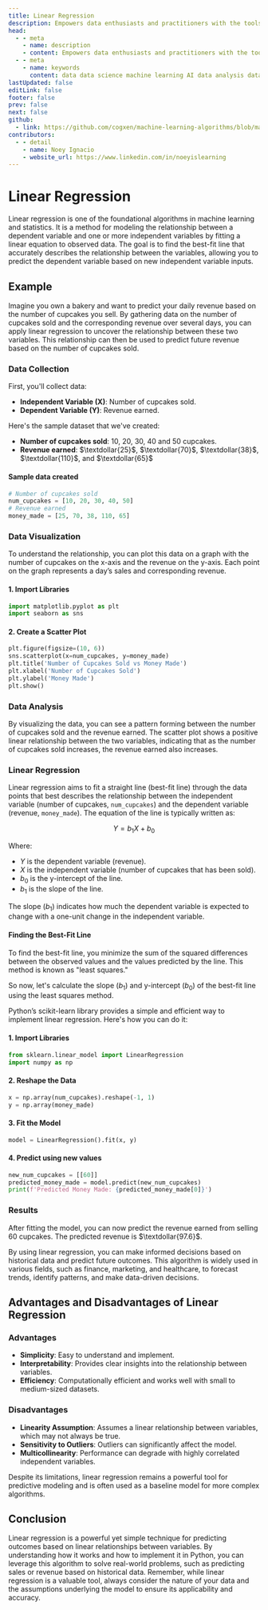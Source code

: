 ```yaml
---
title: Linear Regression
description: Empowers data enthusiasts and practitioners with the tools and knowledge to unlock the potential of data.
head:
  - - meta
    - name: description
    - content: Empowers data enthusiasts and practitioners with the tools and knowledge to unlock the potential of data.
  - - meta
    - name: keywords
      content: data data science machine learning AI data analysis data-driven data enthusiasts data practitioners
lastUpdated: false
editLink: false
footer: false
prev: false
next: false
github:
  - link: https://github.com/cogxen/machine-learning-algorithms/blob/main/linear-regression/notebook.ipynb
contributors:
  - - detail
    - name: Noey Ignacio
    - website_url: https://www.linkedin.com/in/noeyislearning
---
```


# Linear Regression

Linear regression is one of the foundational algorithms in machine learning and statistics. It is a method for modeling the relationship between a dependent variable and one or more independent variables by fitting a linear equation to observed data. The goal is to find the best-fit line that accurately describes the relationship between the variables, allowing you to predict the dependent variable based on new independent variable inputs.

## Example

Imagine you own a bakery and want to predict your daily revenue based on the number of cupcakes you sell. By gathering data on the number of cupcakes sold and the corresponding revenue over several days, you can apply linear regression to uncover the relationship between these two variables. This relationship can then be used to predict future revenue based on the number of cupcakes sold.

### Data Collection

First, you'll collect data:

- **Independent Variable (X)**: Number of cupcakes sold.
- **Dependent Variable (Y)**: Revenue earned.

Here's the sample dataset that we've created:

- **Number of cupcakes sold**: $10$, $20$, $30$, $40$ and $50$ cupcakes.
- **Revenue earned**: $\textdollar{25}$, $\textdollar{70}$, $\textdollar{38}$, $\textdollar{110}$, and $\textdollar{65}$

#### Sample data created

```python
# Number of cupcakes sold
num_cupcakes = [10, 20, 30, 40, 50]
# Revenue earned
money_made = [25, 70, 38, 110, 65]
```

### Data Visualization

To understand the relationship, you can plot this data on a graph with the number of cupcakes on the x-axis and the revenue on the y-axis. Each point on the graph represents a day’s sales and corresponding revenue.

#### 1. Import Libraries

```python
import matplotlib.pyplot as plt
import seaborn as sns
```

#### 2. Create a Scatter Plot

```python
plt.figure(figsize=(10, 6))
sns.scatterplot(x=num_cupcakes, y=money_made)
plt.title('Number of Cupcakes Sold vs Money Made')
plt.xlabel('Number of Cupcakes Sold')
plt.ylabel('Money Made')
plt.show()
```

### Data Analysis

By visualizing the data, you can see a pattern forming between the number of cupcakes sold and the revenue earned. The scatter plot shows a positive linear relationship between the two variables, indicating that as the number of cupcakes sold increases, the revenue earned also increases.

<ImageCard 
  img_url="https://i.imgur.com/rW8UtLh.png" 
  caption="Scatter plot showing the relationship between the number of cupcakes sold and the revenue earned."
  bordered
/>

### Linear Regression

Linear regression aims to fit a straight line (best-fit line) through the data points that best describes the relationship between the independent variable (number of cupcakes, `num_cupcakes`) and the dependent variable (revenue, `money_made`). The equation of the line is typically written as:

$$ Y = b_1X + b_0 $$

Where:

- $Y$ is the dependent variable (revenue).
- $X$ is the independent variable (number of cupcakes that has been sold).
- $b_0$ is the y-intercept of the line.
- $b_1$ is the slope of the line.

The slope ($b_1$) indicates how much the dependent variable is expected to change with a one-unit change in the independent variable.

#### Finding the Best-Fit Line

To find the best-fit line, you minimize the sum of the squared differences between the observed values and the values predicted by the line. This method is known as "least squares."

So now, let's calculate the slope ($b_1$) and y-intercept ($b_0$) of the best-fit line using the least squares method.

Python’s scikit-learn library provides a simple and efficient way to implement linear regression. Here's how you can do it:

#### 1. Import Libraries

```python
from sklearn.linear_model import LinearRegression
import numpy as np
```

#### 2. Reshape the Data

```python
x = np.array(num_cupcakes).reshape(-1, 1)
y = np.array(money_made)
```

#### 3. Fit the Model

```python
model = LinearRegression().fit(x, y)
```

#### 4. Predict using new values

```python
new_num_cupcakes = [[60]]
predicted_money_made = model.predict(new_num_cupcakes)
print(f'Predicted Money Made: {predicted_money_made[0]}')
```

### Results

After fitting the model, you can now predict the revenue earned from selling $60$ cupcakes. The predicted revenue is $\textdollar{97.6}$.

By using linear regression, you can make informed decisions based on historical data and predict future outcomes. This algorithm is widely used in various fields, such as finance, marketing, and healthcare, to forecast trends, identify patterns, and make data-driven decisions.

## Advantages and Disadvantages of Linear Regression

### Advantages

- **Simplicity**: Easy to understand and implement.
- **Interpretability**: Provides clear insights into the relationship between variables.
- **Efficiency**: Computationally efficient and works well with small to medium-sized datasets.

### Disadvantages

- **Linearity Assumption**: Assumes a linear relationship between variables, which may not always be true.
- **Sensitivity to Outliers**: Outliers can significantly affect the model.
- **Multicollinearity**: Performance can degrade with highly correlated independent variables.

Despite its limitations, linear regression remains a powerful tool for predictive modeling and is often used as a baseline model for more complex algorithms.

## Conclusion

Linear regression is a powerful yet simple technique for predicting outcomes based on linear relationships between variables. By understanding how it works and how to implement it in Python, you can leverage this algorithm to solve real-world problems, such as predicting sales or revenue based on historical data. Remember, while linear regression is a valuable tool, always consider the nature of your data and the assumptions underlying the model to ensure its applicability and accuracy.
